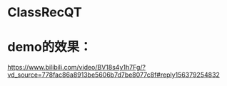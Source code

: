 # ClassRecQT
# demo的效果： 
https://www.bilibili.com/video/BV18s4y1h7Fg/?vd_source=778fac86a8913be5606b7d7be8077c8f#reply156379254832

